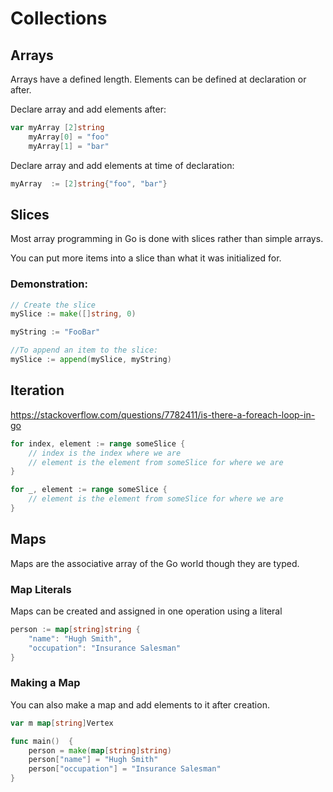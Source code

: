 # Collections

## Arrays

Arrays have a defined length.  Elements can be defined at declaration or after. 

Declare array and add elements after:

```go
var myArray [2]string
    myArray[0] = "foo"
    myArray[1] = "bar"
```

Declare array and add elements at time of declaration: 

```go
myArray  := [2]string{"foo", "bar"}
```


## Slices 

Most array programming in Go is done with slices rather than simple arrays.

You can put more items into a slice than what it was initialized for.

### Demonstration:  

```go
// Create the slice
mySlice := make([]string, 0)

myString := "FooBar"

//To append an item to the slice:
mySlice := append(mySlice, myString)
```


## Iteration

https://stackoverflow.com/questions/7782411/is-there-a-foreach-loop-in-go

```go
for index, element := range someSlice {
    // index is the index where we are
    // element is the element from someSlice for where we are
}

for _, element := range someSlice {
    // element is the element from someSlice for where we are
}
```


## Maps

Maps are the associative array of the Go world though they are typed. 

### Map Literals

Maps can be created and assigned in one operation using a literal

```go
person := map[string]string {
	"name": "Hugh Smith",
	"occupation": "Insurance Salesman"
}
```


### Making a Map

You can also make a map and add elements to it after creation. 

```go
var m map[string]Vertex

func main()  {
	person = make(map[string]string) 
	person["name"] = "Hugh Smith"
	person["occupation"] = "Insurance Salesman"
}
```
